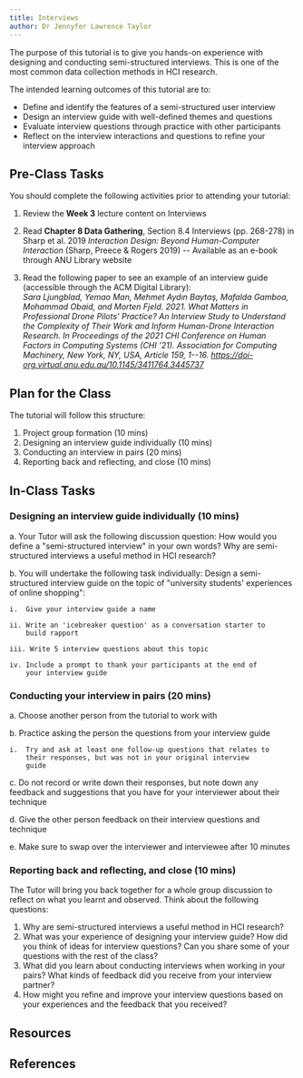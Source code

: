 ```yaml
---
title: Interviews
author: Dr Jennyfer Lawrence Taylor
---
```


The purpose of this tutorial is to give you hands-on experience with
designing and conducting semi-structured interviews. This is one of the
most common data collection methods in HCI research.

The intended learning outcomes of this tutorial are to:

- Define and identify the features of a semi-structured user interview
- Design an interview guide with well-defined themes and questions
- Evaluate interview questions through practice with other participants
- Reflect on the interview interactions and questions to refine your
  interview approach

## Pre-Class Tasks

You should complete the following activities prior to attending your
tutorial:

1.  Review the **Week 3** lecture content on Interviews

2.  Read **Chapter 8 Data Gathering**, Section 8.4 Interviews (pp.
    268-278) in Sharp et al. 2019 *Interaction Design: Beyond
    Human-Computer Interaction* (Sharp, Preece & Rogers 2019) --
    Available as an e-book through ANU Library website

3.  Read the following paper to see an example of an interview guide
    (accessible through the ACM Digital Library):\
    *Sara Ljungblad, Yemao Man, Mehmet Aydın Baytaş, Mafalda Gamboa,
    Mohammad Obaid, and Morten Fjeld. 2021. What Matters in Professional
    Drone Pilots' Practice? An Interview Study to Understand the
    Complexity of Their Work and Inform Human-Drone Interaction
    Research. In Proceedings of the 2021 CHI Conference on Human Factors
    in Computing Systems (CHI \'21). Association for Computing
    Machinery, New York, NY, USA, Article 159, 1--16.
    <https://doi-org.virtual.anu.edu.au/10.1145/3411764.3445737>*

## Plan for the Class

The tutorial will follow this structure:

1.  Project group formation (10 mins)
2.  Designing an interview guide individually (10 mins)
3.  Conducting an interview in pairs (20 mins)
4.  Reporting back and reflecting, and close (10 mins)

## In-Class Tasks

### Designing an interview guide individually (10 mins)

a.  Your Tutor will ask the following discussion question: How would
    you define a "semi-structured interview" in your own words? Why
    are semi-structured interviews a useful method in HCI research?

b.  You will undertake the following task individually: Design a
    semi-structured interview guide on the topic of "university
    students' experiences of online shopping":

    i.  Give your interview guide a name

    ii. Write an 'icebreaker question' as a conversation starter to
        build rapport

    iii. Write 5 interview questions about this topic

    iv. Include a prompt to thank your participants at the end of
        your interview guide

### Conducting your interview in pairs (20 mins)

a.  Choose another person from the tutorial to work with

b.  Practice asking the person the questions from your interview
    guide

    i.  Try and ask at least one follow-up questions that relates to
        their responses, but was not in your original interview
        guide

c.  Do not record or write down their responses, but note down any
    feedback and suggestions that you have for your interviewer
    about their technique

d.  Give the other person feedback on their interview questions and
    technique

e.  Make sure to swap over the interviewer and interviewee after 10
    minutes

### Reporting back and reflecting, and close (10 mins)

The Tutor will bring you back together for a whole group
discussion to reflect on what you learnt and observed. Think
about the following questions:

1. Why are semi-structured interviews a useful method in HCI research?
2. What was your experience of designing your interview guide? How did you think of ideas for interview questions? Can you share some of your questions with the rest of the class?
3. What did you learn about conducting interviews when working in your pairs? What kinds of feedback did you receive from your interview partner?
4. How might you refine and improve your interview questions based on your experiences and the feedback that you received?


## Resources



## References
